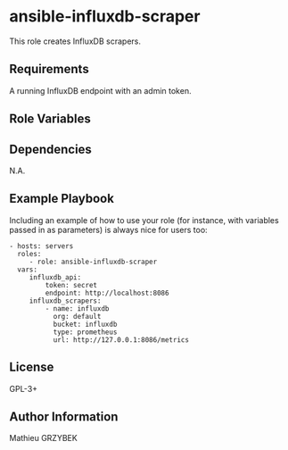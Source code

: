 ansible-influxdb-scraper
========================

This role creates InfluxDB scrapers.

Requirements
------------

A running InfluxDB endpoint with an admin token.

Role Variables
--------------


Dependencies
------------

N.A.

Example Playbook
----------------

Including an example of how to use your role (for instance, with variables passed in as parameters) is always nice for users too:

    - hosts: servers
      roles:
         - role: ansible-influxdb-scraper
      vars:
         influxdb_api:
             token: secret
             endpoint: http://localhost:8086
         influxdb_scrapers:
             - name: influxdb
               org: default
               bucket: influxdb
               type: prometheus
               url: http://127.0.0.1:8086/metrics

License
-------

GPL-3+

Author Information
------------------

Mathieu GRZYBEK
